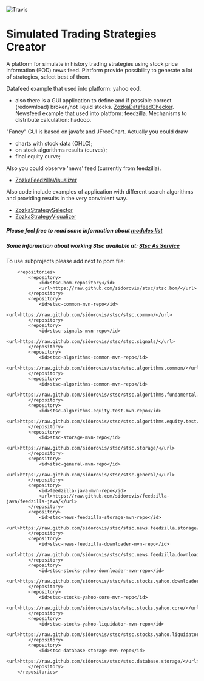 ![Travis](https://travis-ci.org/sidorovis/stsc.svg?branch=master)

# Simulated Trading Strategies Creator

A platform for simulate in history trading strategies using stock price information (EOD) news feed.
Platform provide possibility to generate a lot of strategies, select best of them.

Datafeed example that used into platform: yahoo eod.
 * also there is a GUI application to define and if possible correct (redownload) broken/not liquid stocks. [ZozkaDatafeedChecker](https://github.com/sidorovis/stsc/wiki/ZozkaDatafeedChecker-Examples).
Newsfeed example that used into platform: feedzilla.
Mechanisms to distribute calculation: hadoop.

"Fancy" GUI is based on javafx and JFreeChart. 
Actually you could draw 
 * charts with stock data (OHLC); 
 * on stock algorithms results (curves);
 * final equity curve;

Also you could observe 'news' feed (currently from feedzilla).
 * [ZozkaFeedzillaVisualizer](https://github.com/sidorovis/stsc/wiki/ZozkaFeedzillaVisualizer-Examples)

Also code include examples of application with different search algorithms and providing results in the very convinient way.

 * [ZozkaStrategySelector](https://github.com/sidorovis/stsc/wiki/ZozkaStrategySelector-Examples)
 * [ZozkaStrategyVisualizer](https://github.com/sidorovis/stsc/wiki/ZozkaStrategyVisualizer-Examples)

##### Please feel free to read some information about [modules list](https://github.com/sidorovis/stsc/wiki/Modules-List)

##### Some information about working Stsc available at: [Stsc As Service](https://github.com/sidorovis/stsc/wiki/StscAsService)

To use subprojects please add next to pom file:
```
	<repositories>
		<repository>
			<id>stsc-bom-repository</id>
			<url>https://raw.github.com/sidorovis/stsc/stsc.bom/</url>
		</repository>
	    <repository>
    	  	<id>stsc-common-mvn-repo</id>
     		<url>https://raw.github.com/sidorovis/stsc/stsc.common/</url>
   		</repository>
	    <repository>
    	  	<id>stsc-signals-mvn-repo</id>
     		<url>https://raw.github.com/sidorovis/stsc/stsc.signals/</url>
   		</repository>
	    <repository>
    	  	<id>stsc-algorithms-common-mvn-repo</id>
     		<url>https://raw.github.com/sidorovis/stsc/stsc.algorithms.common/</url>
   		</repository>
	    <repository>
    	  	<id>stsc-algorithms-common-mvn-repo</id>
     		<url>https://raw.github.com/sidorovis/stsc/stsc.algorithms.fundamental.analysis/</url>
   		</repository>
	    <repository>
    	  	<id>stsc-algorithms-equity-test-mvn-repo</id>
     		<url>https://raw.github.com/sidorovis/stsc/stsc.algorithms.equity.test/</url>
   		</repository>
	    <repository>
    	  	<id>stsc-storage-mvn-repo</id>
     		<url>https://raw.github.com/sidorovis/stsc/stsc.storage/</url>
   		</repository>
	    <repository>
    	  	<id>stsc-general-mvn-repo</id>
     		<url>https://raw.github.com/sidorovis/stsc/stsc.general/</url>
   		</repository>
	    <repository>
    	  	<id>feedzilla-java-mvn-repo</id>
     		<url>https://raw.github.com/sidorovis/feedzilla-java/feedzilla-java/</url>
   		</repository>
	    <repository>
    	  	<id>stsc-news-feedzilla-storage-mvn-repo</id>
     		<url>https://raw.github.com/sidorovis/stsc/stsc.news.feedzilla.storage/</url>
   		</repository>
	    <repository>
    	  	<id>stsc-news-feedzilla-downloader-mvn-repo</id>
     		<url>https://raw.github.com/sidorovis/stsc/stsc.news.feedzilla.downloader/</url>
   		</repository>
	    <repository>
    	  	<id>stsc-stocks-yahoo-downloader-mvn-repo</id>
     		<url>https://raw.github.com/sidorovis/stsc/stsc.stocks.yahoo.downloader/</url>
   		</repository>
	    <repository>
    	  	<id>stsc-stocks-yahoo-core-mvn-repo</id>
     		<url>https://raw.github.com/sidorovis/stsc/stsc.stocks.yahoo.core/</url>
   		</repository>
	    <repository>
    	  	<id>stsc-stocks-yahoo-liquidator-mvn-repo</id>
     		<url>https://raw.github.com/sidorovis/stsc/stsc.stocks.yahoo.liquidator/</url>
   		</repository>
	    <repository>
    	  	<id>stsc-database-storage-mvn-repo</id>
     		<url>https://raw.github.com/sidorovis/stsc/stsc.database.storage/</url>
   		</repository>
	</repositories>
```